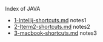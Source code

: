 Index of JAVA

- [1-Intellij-shortcuts.md](./1-Intellij-shortcuts.md) notes1
- [2-Iterm2-shortcuts.md](./2-Iterm2-shortcuts.md) notes2
- [3-macbook-shortcuts.md](./3-macbook-shortcuts.md) notes3
